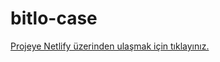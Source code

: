 # bitlo-case

<a href="https://serene-bienenstitch-9defa1.netlify.app/" target="_blank">Projeye Netlify üzerinden ulaşmak için tıklayınız.</a>
